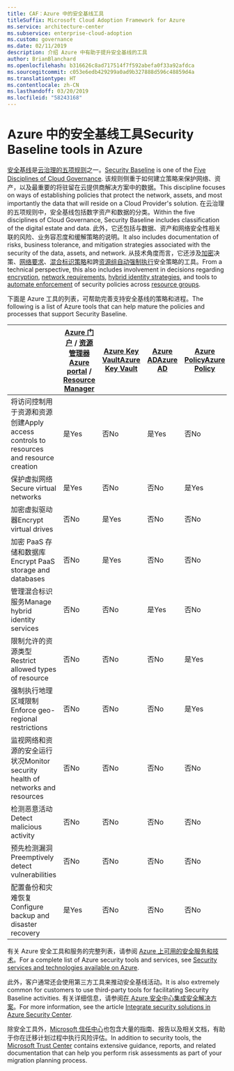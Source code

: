 ```yaml
---
title: CAF：Azure 中的安全基线工具
titleSuffix: Microsoft Cloud Adoption Framework for Azure
ms.service: architecture-center
ms.subservice: enterprise-cloud-adoption
ms.custom: governance
ms.date: 02/11/2019
description: 介绍 Azure 中有助于提升安全基线的工具
author: BrianBlanchard
ms.openlocfilehash: b316626c8ad717514f7f592abefa0f33a92afdca
ms.sourcegitcommit: c053e6edb429299a0ad9b327888d596c48859d4a
ms.translationtype: HT
ms.contentlocale: zh-CN
ms.lasthandoff: 03/20/2019
ms.locfileid: "58243168"
---
```

# <a name="security-baseline-tools-in-azure"></a><span data-ttu-id="cd2e2-103">Azure 中的安全基线工具</span><span class="sxs-lookup"><span data-stu-id="cd2e2-103">Security Baseline tools in Azure</span></span>

<span data-ttu-id="cd2e2-104">[安全基线](overview.md)是[云治理的五项规则](../governance-disciplines.md)之一。</span><span class="sxs-lookup"><span data-stu-id="cd2e2-104">[Security Baseline](overview.md) is one of the [Five Disciplines of Cloud Governance](../governance-disciplines.md).</span></span> <span data-ttu-id="cd2e2-105">该规则侧重于如何建立策略来保护网络、资产，以及最重要的将驻留在云提供商解决方案中的数据。</span><span class="sxs-lookup"><span data-stu-id="cd2e2-105">This discipline focuses on ways of establishing policies that protect the network, assets, and most importantly the data that will reside on a Cloud Provider's solution.</span></span> <span data-ttu-id="cd2e2-106">在云治理的五项规则中，安全基线包括数字资产和数据的分类。</span><span class="sxs-lookup"><span data-stu-id="cd2e2-106">Within the five disciplines of Cloud Governance, Security Baseline includes classification of the digital estate and data.</span></span> <span data-ttu-id="cd2e2-107">此外，它还包括与数据、资产和网络安全性相关联的风险、业务容忍度和缓解策略的说明。</span><span class="sxs-lookup"><span data-stu-id="cd2e2-107">It also includes documentation of risks, business tolerance, and mitigation strategies associated with the security of the data, assets, and network.</span></span> <span data-ttu-id="cd2e2-108">从技术角度而言，它还涉及[加密](../../decision-guides/encryption/overview.md)决策、[网络要求](../../decision-guides/software-defined-network/overview.md)、[混合标识策略](../../decision-guides/identity/overview.md)和跨[资源组](../../decision-guides/resource-consistency/overview.md)[自动强制执行](../../decision-guides/policy-enforcement/overview.md)安全策略的工具。</span><span class="sxs-lookup"><span data-stu-id="cd2e2-108">From a technical perspective, this also includes involvement in decisions regarding [encryption](../../decision-guides/encryption/overview.md), [network requirements](../../decision-guides/software-defined-network/overview.md), [hybrid identity strategies](../../decision-guides/identity/overview.md), and tools to [automate enforcement](../../decision-guides/policy-enforcement/overview.md) of security policies across [resource groups](../../decision-guides/resource-consistency/overview.md).</span></span>

<span data-ttu-id="cd2e2-109">下面是 Azure 工具的列表，可帮助完善支持安全基线的策略和进程。</span><span class="sxs-lookup"><span data-stu-id="cd2e2-109">The following is a list of Azure tools that can help mature the policies and processes that support Security Baseline.</span></span>

|                                                            | <span data-ttu-id="cd2e2-110">[Azure 门户](https://azure.microsoft.com/features/azure-portal/) / [资源管理器](/azure/azure-resource-manager/resource-group-overview)</span><span class="sxs-lookup"><span data-stu-id="cd2e2-110">[Azure portal](https://azure.microsoft.com/features/azure-portal/) / [Resource Manager](/azure/azure-resource-manager/resource-group-overview)</span></span>  | [<span data-ttu-id="cd2e2-111">Azure Key Vault</span><span class="sxs-lookup"><span data-stu-id="cd2e2-111">Azure Key Vault</span></span>](/azure/key-vault)  | [<span data-ttu-id="cd2e2-112">Azure AD</span><span class="sxs-lookup"><span data-stu-id="cd2e2-112">Azure AD</span></span>](/azure/active-directory/fundamentals/active-directory-whatis) | [<span data-ttu-id="cd2e2-113">Azure Policy</span><span class="sxs-lookup"><span data-stu-id="cd2e2-113">Azure Policy</span></span>](/azure/governance/policy/overview) | [<span data-ttu-id="cd2e2-114">Azure 安全中心</span><span class="sxs-lookup"><span data-stu-id="cd2e2-114">Azure Security Center</span></span>](/azure/security-center/security-center-intro) | [<span data-ttu-id="cd2e2-115">Azure Monitor</span><span class="sxs-lookup"><span data-stu-id="cd2e2-115">Azure Monitor</span></span>](/azure/azure-monitor/overview) |
|------------------------------------------------------------|---------------------------------|-----------------|----------|--------------|-----------------------|---------------|
| <span data-ttu-id="cd2e2-116">将访问控制用于资源和资源创建</span><span class="sxs-lookup"><span data-stu-id="cd2e2-116">Apply access controls to resources and resource creation</span></span>   | <span data-ttu-id="cd2e2-117">是</span><span class="sxs-lookup"><span data-stu-id="cd2e2-117">Yes</span></span>                             | <span data-ttu-id="cd2e2-118">否</span><span class="sxs-lookup"><span data-stu-id="cd2e2-118">No</span></span>              | <span data-ttu-id="cd2e2-119">是</span><span class="sxs-lookup"><span data-stu-id="cd2e2-119">Yes</span></span>      | <span data-ttu-id="cd2e2-120">否</span><span class="sxs-lookup"><span data-stu-id="cd2e2-120">No</span></span>           | <span data-ttu-id="cd2e2-121">否</span><span class="sxs-lookup"><span data-stu-id="cd2e2-121">No</span></span>                    | <span data-ttu-id="cd2e2-122">否</span><span class="sxs-lookup"><span data-stu-id="cd2e2-122">No</span></span>            |
| <span data-ttu-id="cd2e2-123">保护虚拟网络</span><span class="sxs-lookup"><span data-stu-id="cd2e2-123">Secure virtual networks</span></span>                                    | <span data-ttu-id="cd2e2-124">是</span><span class="sxs-lookup"><span data-stu-id="cd2e2-124">Yes</span></span>                             | <span data-ttu-id="cd2e2-125">否</span><span class="sxs-lookup"><span data-stu-id="cd2e2-125">No</span></span>              | <span data-ttu-id="cd2e2-126">否</span><span class="sxs-lookup"><span data-stu-id="cd2e2-126">No</span></span>       | <span data-ttu-id="cd2e2-127">是</span><span class="sxs-lookup"><span data-stu-id="cd2e2-127">Yes</span></span>          | <span data-ttu-id="cd2e2-128">否</span><span class="sxs-lookup"><span data-stu-id="cd2e2-128">No</span></span>                    | <span data-ttu-id="cd2e2-129">否</span><span class="sxs-lookup"><span data-stu-id="cd2e2-129">No</span></span>            |
| <span data-ttu-id="cd2e2-130">加密虚拟驱动器</span><span class="sxs-lookup"><span data-stu-id="cd2e2-130">Encrypt virtual drives</span></span>                                     | <span data-ttu-id="cd2e2-131">否</span><span class="sxs-lookup"><span data-stu-id="cd2e2-131">No</span></span>                              | <span data-ttu-id="cd2e2-132">是</span><span class="sxs-lookup"><span data-stu-id="cd2e2-132">Yes</span></span>             | <span data-ttu-id="cd2e2-133">否</span><span class="sxs-lookup"><span data-stu-id="cd2e2-133">No</span></span>       | <span data-ttu-id="cd2e2-134">否</span><span class="sxs-lookup"><span data-stu-id="cd2e2-134">No</span></span>           | <span data-ttu-id="cd2e2-135">否</span><span class="sxs-lookup"><span data-stu-id="cd2e2-135">No</span></span>                    | <span data-ttu-id="cd2e2-136">否</span><span class="sxs-lookup"><span data-stu-id="cd2e2-136">No</span></span>            |
| <span data-ttu-id="cd2e2-137">加密 PaaS 存储和数据库</span><span class="sxs-lookup"><span data-stu-id="cd2e2-137">Encrypt PaaS storage and databases</span></span>                         | <span data-ttu-id="cd2e2-138">否</span><span class="sxs-lookup"><span data-stu-id="cd2e2-138">No</span></span>                              | <span data-ttu-id="cd2e2-139">是</span><span class="sxs-lookup"><span data-stu-id="cd2e2-139">Yes</span></span>             | <span data-ttu-id="cd2e2-140">否</span><span class="sxs-lookup"><span data-stu-id="cd2e2-140">No</span></span>       | <span data-ttu-id="cd2e2-141">否</span><span class="sxs-lookup"><span data-stu-id="cd2e2-141">No</span></span>           | <span data-ttu-id="cd2e2-142">否</span><span class="sxs-lookup"><span data-stu-id="cd2e2-142">No</span></span>                    | <span data-ttu-id="cd2e2-143">否</span><span class="sxs-lookup"><span data-stu-id="cd2e2-143">No</span></span>            |
| <span data-ttu-id="cd2e2-144">管理混合标识服务</span><span class="sxs-lookup"><span data-stu-id="cd2e2-144">Manage hybrid identity services</span></span>                            | <span data-ttu-id="cd2e2-145">否</span><span class="sxs-lookup"><span data-stu-id="cd2e2-145">No</span></span>                              | <span data-ttu-id="cd2e2-146">否</span><span class="sxs-lookup"><span data-stu-id="cd2e2-146">No</span></span>              | <span data-ttu-id="cd2e2-147">是</span><span class="sxs-lookup"><span data-stu-id="cd2e2-147">Yes</span></span>      | <span data-ttu-id="cd2e2-148">否</span><span class="sxs-lookup"><span data-stu-id="cd2e2-148">No</span></span>           | <span data-ttu-id="cd2e2-149">否</span><span class="sxs-lookup"><span data-stu-id="cd2e2-149">No</span></span>                    | <span data-ttu-id="cd2e2-150">否</span><span class="sxs-lookup"><span data-stu-id="cd2e2-150">No</span></span>            |
| <span data-ttu-id="cd2e2-151">限制允许的资源类型</span><span class="sxs-lookup"><span data-stu-id="cd2e2-151">Restrict allowed types of resource</span></span>                         | <span data-ttu-id="cd2e2-152">否</span><span class="sxs-lookup"><span data-stu-id="cd2e2-152">No</span></span>                              | <span data-ttu-id="cd2e2-153">否</span><span class="sxs-lookup"><span data-stu-id="cd2e2-153">No</span></span>              | <span data-ttu-id="cd2e2-154">否</span><span class="sxs-lookup"><span data-stu-id="cd2e2-154">No</span></span>       | <span data-ttu-id="cd2e2-155">是</span><span class="sxs-lookup"><span data-stu-id="cd2e2-155">Yes</span></span>          | <span data-ttu-id="cd2e2-156">否</span><span class="sxs-lookup"><span data-stu-id="cd2e2-156">No</span></span>                    | <span data-ttu-id="cd2e2-157">否</span><span class="sxs-lookup"><span data-stu-id="cd2e2-157">No</span></span>            |
| <span data-ttu-id="cd2e2-158">强制执行地理区域限制</span><span class="sxs-lookup"><span data-stu-id="cd2e2-158">Enforce geo-regional restrictions</span></span>                          | <span data-ttu-id="cd2e2-159">否</span><span class="sxs-lookup"><span data-stu-id="cd2e2-159">No</span></span>                              | <span data-ttu-id="cd2e2-160">否</span><span class="sxs-lookup"><span data-stu-id="cd2e2-160">No</span></span>              | <span data-ttu-id="cd2e2-161">否</span><span class="sxs-lookup"><span data-stu-id="cd2e2-161">No</span></span>       | <span data-ttu-id="cd2e2-162">是</span><span class="sxs-lookup"><span data-stu-id="cd2e2-162">Yes</span></span>          | <span data-ttu-id="cd2e2-163">否</span><span class="sxs-lookup"><span data-stu-id="cd2e2-163">No</span></span>                    | <span data-ttu-id="cd2e2-164">否</span><span class="sxs-lookup"><span data-stu-id="cd2e2-164">No</span></span>            |
| <span data-ttu-id="cd2e2-165">监视网络和资源的安全运行状况</span><span class="sxs-lookup"><span data-stu-id="cd2e2-165">Monitor security health of networks and resources</span></span>          | <span data-ttu-id="cd2e2-166">否</span><span class="sxs-lookup"><span data-stu-id="cd2e2-166">No</span></span>                              | <span data-ttu-id="cd2e2-167">否</span><span class="sxs-lookup"><span data-stu-id="cd2e2-167">No</span></span>              | <span data-ttu-id="cd2e2-168">否</span><span class="sxs-lookup"><span data-stu-id="cd2e2-168">No</span></span>       | <span data-ttu-id="cd2e2-169">否</span><span class="sxs-lookup"><span data-stu-id="cd2e2-169">No</span></span>           | <span data-ttu-id="cd2e2-170">是</span><span class="sxs-lookup"><span data-stu-id="cd2e2-170">Yes</span></span>                   | <span data-ttu-id="cd2e2-171">是</span><span class="sxs-lookup"><span data-stu-id="cd2e2-171">Yes</span></span>           |
| <span data-ttu-id="cd2e2-172">检测恶意活动</span><span class="sxs-lookup"><span data-stu-id="cd2e2-172">Detect malicious activity</span></span>                                  | <span data-ttu-id="cd2e2-173">否</span><span class="sxs-lookup"><span data-stu-id="cd2e2-173">No</span></span>                              | <span data-ttu-id="cd2e2-174">否</span><span class="sxs-lookup"><span data-stu-id="cd2e2-174">No</span></span>              | <span data-ttu-id="cd2e2-175">否</span><span class="sxs-lookup"><span data-stu-id="cd2e2-175">No</span></span>       | <span data-ttu-id="cd2e2-176">否</span><span class="sxs-lookup"><span data-stu-id="cd2e2-176">No</span></span>           | <span data-ttu-id="cd2e2-177">是</span><span class="sxs-lookup"><span data-stu-id="cd2e2-177">Yes</span></span>                   | <span data-ttu-id="cd2e2-178">是</span><span class="sxs-lookup"><span data-stu-id="cd2e2-178">Yes</span></span>           |
| <span data-ttu-id="cd2e2-179">预先检测漏洞</span><span class="sxs-lookup"><span data-stu-id="cd2e2-179">Preemptively detect vulnerabilities</span></span>                        | <span data-ttu-id="cd2e2-180">否</span><span class="sxs-lookup"><span data-stu-id="cd2e2-180">No</span></span>                              | <span data-ttu-id="cd2e2-181">否</span><span class="sxs-lookup"><span data-stu-id="cd2e2-181">No</span></span>              | <span data-ttu-id="cd2e2-182">否</span><span class="sxs-lookup"><span data-stu-id="cd2e2-182">No</span></span>       | <span data-ttu-id="cd2e2-183">否</span><span class="sxs-lookup"><span data-stu-id="cd2e2-183">No</span></span>           | <span data-ttu-id="cd2e2-184">是</span><span class="sxs-lookup"><span data-stu-id="cd2e2-184">Yes</span></span>                   | <span data-ttu-id="cd2e2-185">否</span><span class="sxs-lookup"><span data-stu-id="cd2e2-185">No</span></span>            |
| <span data-ttu-id="cd2e2-186">配置备份和灾难恢复</span><span class="sxs-lookup"><span data-stu-id="cd2e2-186">Configure backup and disaster recovery</span></span>                     | <span data-ttu-id="cd2e2-187">是</span><span class="sxs-lookup"><span data-stu-id="cd2e2-187">Yes</span></span>                             | <span data-ttu-id="cd2e2-188">否</span><span class="sxs-lookup"><span data-stu-id="cd2e2-188">No</span></span>              | <span data-ttu-id="cd2e2-189">否</span><span class="sxs-lookup"><span data-stu-id="cd2e2-189">No</span></span>       | <span data-ttu-id="cd2e2-190">否</span><span class="sxs-lookup"><span data-stu-id="cd2e2-190">No</span></span>           | <span data-ttu-id="cd2e2-191">否</span><span class="sxs-lookup"><span data-stu-id="cd2e2-191">No</span></span>                    | <span data-ttu-id="cd2e2-192">否</span><span class="sxs-lookup"><span data-stu-id="cd2e2-192">No</span></span>            |

<span data-ttu-id="cd2e2-193">有关 Azure 安全工具和服务的完整列表，请参阅 [Azure 上可用的安全服务和技术](/azure/security/azure-security-services-technologies)。</span><span class="sxs-lookup"><span data-stu-id="cd2e2-193">For a complete list of Azure security tools and services, see [Security services and technologies available on Azure](/azure/security/azure-security-services-technologies).</span></span>

<span data-ttu-id="cd2e2-194">此外，客户通常还会使用第三方工具来推动安全基线活动。</span><span class="sxs-lookup"><span data-stu-id="cd2e2-194">It is also extremely common for customers to use third-party tools for facilitating Security Baseline activities.</span></span> <span data-ttu-id="cd2e2-195">有关详细信息，请参阅[在 Azure 安全中心集成安全解决方案](/azure/security-center/security-center-partner-integration)。</span><span class="sxs-lookup"><span data-stu-id="cd2e2-195">For more information, see the article [Integrate security solutions in Azure Security Center](/azure/security-center/security-center-partner-integration).</span></span>

<span data-ttu-id="cd2e2-196">除安全工具外，[Microsoft 信任中心](https://www.microsoft.com/trustcenter/guidance/risk-assessment)也包含大量的指南、报告以及相关文档，有助于你在迁移计划过程中执行风险评估。</span><span class="sxs-lookup"><span data-stu-id="cd2e2-196">In addition to security tools, the [Microsoft Trust Center](https://www.microsoft.com/trustcenter/guidance/risk-assessment) contains extensive guidance, reports, and related documentation that can help you perform risk assessments as part of your migration planning process.</span></span>
